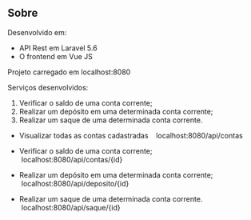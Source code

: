 ## Sobre

Desenvolvido em:
- API Rest em Laravel 5.6
- O frontend em Vue JS

Projeto carregado em localhost:8080

Serviços desenvolvidos:

1) Verificar o saldo de uma conta corrente;
2) Realizar um depósito em uma determinada conta corrente;
3) Realizar um saque de uma determinada conta corrente.


- Visualizar todas as contas cadastradas
   localhost:8080/api/contas

- Verificar o saldo de uma conta corrente;
   localhost:8080/api/contas/{id}

- Realizar um depósito em uma determinada conta corrente;
   localhost:8080/api/deposito/{id}

- Realizar um saque de uma determinada conta corrente.
   localhost:8080/api/saque/{id}
